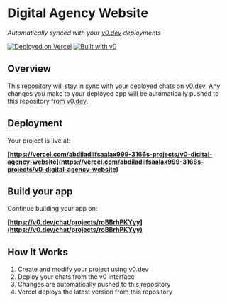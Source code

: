 # Digital Agency Website

*Automatically synced with your [v0.dev](https://v0.dev) deployments*

[![Deployed on Vercel](https://img.shields.io/badge/Deployed%20on-Vercel-black?style=for-the-badge&logo=vercel)](https://vercel.com/abdiladiifsaalax999-3166s-projects/v0-digital-agency-website)
[![Built with v0](https://img.shields.io/badge/Built%20with-v0.dev-black?style=for-the-badge)](https://v0.dev/chat/projects/roBBrhPKYyy)

## Overview

This repository will stay in sync with your deployed chats on [v0.dev](https://v0.dev).
Any changes you make to your deployed app will be automatically pushed to this repository from [v0.dev](https://v0.dev).

## Deployment

Your project is live at:

**[https://vercel.com/abdiladiifsaalax999-3166s-projects/v0-digital-agency-website](https://vercel.com/abdiladiifsaalax999-3166s-projects/v0-digital-agency-website)**

## Build your app

Continue building your app on:

**[https://v0.dev/chat/projects/roBBrhPKYyy](https://v0.dev/chat/projects/roBBrhPKYyy)**

## How It Works

1. Create and modify your project using [v0.dev](https://v0.dev)
2. Deploy your chats from the v0 interface
3. Changes are automatically pushed to this repository
4. Vercel deploys the latest version from this repository
